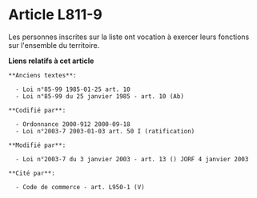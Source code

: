 # Article L811-9

Les personnes inscrites sur la liste ont vocation à exercer leurs fonctions sur l'ensemble du territoire.

**Liens relatifs à cet article**

	**Anciens textes**:

	  - Loi n°85-99 1985-01-25 art. 10
	  - Loi n°85-99 du 25 janvier 1985 - art. 10 (Ab)

	**Codifié par**:

	  - Ordonnance 2000-912 2000-09-18
	  - Loi n°2003-7 2003-01-03 art. 50 I (ratification)

	**Modifié par**:

	  - Loi n°2003-7 du 3 janvier 2003 - art. 13 () JORF 4 janvier 2003

	**Cité par**:

	  - Code de commerce - art. L950-1 (V)
